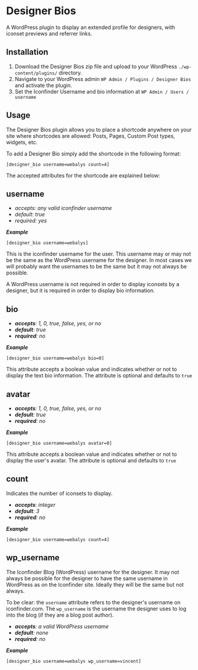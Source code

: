# Designer Bios

A WordPress plugin to display an extended profile for designers, with iconset previews and referrer links.

## Installation

1. Download the Designer Bios zip file and upload to your WordPress `./wp-content/plugins/` directory.
2. Navigate to your WordPress admin `WP Admin / Plugins / Designer Bios` and activate the plugin.
3. Set the Iconfinder Username and bio information at `WP Admin / Users / username`

## Usage 

The Designer Bios plugin allows you to place a shortcode anywhere on your site where shortcodes are allowed: Posts, 
Pages, Custom Post types, widgets, etc.

To add a Designer Bio simply add the shortcode in the following format:

`[designer_bio username=webalys count=4]`

The accepted attributes for the shortcode are explained below:

## username

* _accepts: any valid iconfinder username_
* _default: true_
* _required: yes_

_**Example**_ 

`[designer_bio username=webalys]`

This is the iconfinder username for the user. This username may or may not be the same as the WordPress username for 
the designer. In most cases we will probably want the usernames to be the same but it may not always be possible. 

A WordPress username is not required in order to display iconsets by a designer, but it is required in order 
to display bio information.

## bio

* _**accepts**: 1, 0, true, false, yes, or no_
* _**default**: true_
* _**required**: no_

_**Example**_ 

`[designer_bio username=webalys bio=0]`

This attribute accepts a boolean value and indicates whether or not to display the text bio information. 
The attribute is optional and defaults to `true`

## avatar

* _**accepts**: 1, 0, true, false, yes, or no_
* _**default**: true_
* _**required**: no_

_**Example**_ 

`[designer_bio username=webalys avatar=0]`

This attribute accepts a boolean value and indicates whether or not to display the user's avatar.
The attribute is optional and defaults to `true`

## count

Indicates the number of iconsets to display.

* _**accepts**: integer_
* _**default**: 3_
* _**required**: no_ 

_**Example**_ 

`[designer_bio username=webalys count=4]`

## wp_username

The Iconfinder Blog (WordPress) username for the designer. It may not always be possible for the designer to have 
the same username in WordPress as on the Iconfinder site. Ideally they will be the same but not always.

To be clear: the `username` attribute refers to the designer's username on iconfinder.com. The `wp_username` is the 
username the designer uses to log into the blog (if they are a blog post author).

* _**accepts**: a valid WordPress username_
* _**default**: none_
* _**required**: no_


_**Example**_ 

`[designer_bio username=webalys wp_username=vincent]`


